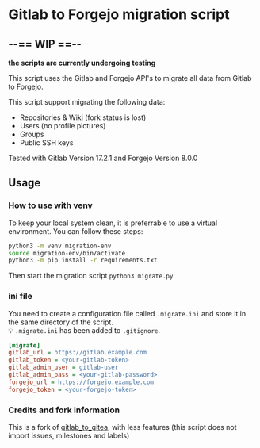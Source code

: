 # Gitlab to Forgejo migration script

## --== WIP ==--

**the scripts are currently undergoing testing**

This script uses the Gitlab and Forgejo API's to migrate all data from Gitlab to Forgejo.

This script support migrating the following data:

* Repositories & Wiki (fork status is lost)
* Users (no profile pictures)
* Groups
* Public SSH keys

Tested with Gitlab Version 17.2.1 and Forgejo Version 8.0.0

## Usage

### How to use with venv

To keep your local system clean, it is preferrable to use a virtual environment.
You can follow these steps:

```bash
python3 -m venv migration-env
source migration-env/bin/activate
python3 -m pip install -r requirements.txt
```

Then start the migration script `python3 migrate.py`

### ini file

You need to create a configuration file called `.migrate.ini` and store it in the same directory of the script.  
:bulb: `.migrate.ini` has been added to `.gitignore`.

```ini
[migrate]
gitlab_url = https://gitlab.example.com
gitlab_token = <your-gitlab-token>
gitlab_admin_user = gitlab-user
gitlab_admin_pass = <your-gitlab-password>
forgejo_url = https://forgejo.example.com
forgejo_token = <your-forgejo-token>
```

### Credits and fork information

This is a fork of [gitlab_to_gitea](https://git.autonomic.zone/kawaiipunk/gitlab-to-gitea.git), with less features (this script does not import issues, milestones and labels)
